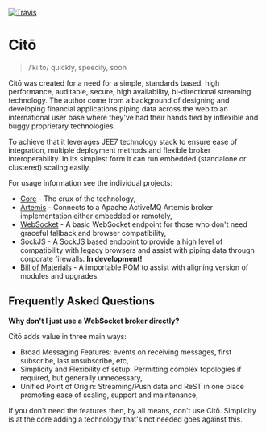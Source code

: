 [![Travis](https://img.shields.io/travis/dansiviter/cito/master.svg?style=flat-square)](https://travis-ci.org/dansiviter/cito)

# Citō

> /ˈki.to/ quickly, speedily, soon

Citō was created for a need for a simple, standards based, high performance, auditable, secure, high availability, bi-directional streaming technology. The author come from a background of designing and developing financial applications piping data across the web to an international user base where they've had their hands tied by inflexible and buggy proprietary technologies.

To achieve that it leverages JEE7 technology stack to ensure ease of integration, multiple deployment methods and flexible broker interoperability. In its simplest form it can run embedded (standalone or clustered) scaling easily.

For usage information see the individual projects:

* [Core](/core) - The crux of the technology,
* [Artemis](/artemis) - Connects to a Apache ActiveMQ Artemis broker implementation either embedded or remotely,
* [WebSocket](/websocket) - A basic WebSocket endpoint for those who don't need graceful fallback and browser compatibility,
* [SockJS](/sockjs) - A SockJS based endpoint to provide a high level of compatibility with legacy browsers and assist with piping data through corporate firewalls. **In development!**
* [Bill of Materials](/bom) - A importable POM to assist with aligning version of modules and upgrades.


## Frequently Asked Questions ##

**Why don't I just use a WebSocket broker directly?**

Citō adds value in three main ways:

* Broad Messaging Features: events on receiving messages, first subscribe, last unsubscribe, etc,
* Simplicity and Flexibility of setup: Permitting complex topologies if required, but generally unnecessary,
* Unified Point of Origin: Streaming/Push data and ReST in one place promoting ease of scaling, support and maintenance,

If you don't need the features then, by all means, don't use Citō. Simplicity is at the core adding a technology that's not needed goes against this.
